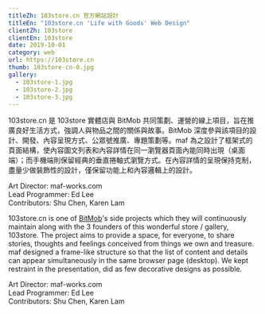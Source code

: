 ```yaml
---
titleZh: 103store.cn 官方網站設計
titleEn: "103store.cn 'Life with Goods' Web Design"
clientZh: 103store
clientEn: 103store
date: 2019-10-01
category: web
url: https://103store.cn
thumb: 103store-cn-0.jpg
gallery:
  - 103store-1.jpg
  - 103store-2.jpg
  - 103store-3.jpg
---
```


103store.cn 是 103store 實體店與 BitMob 共同策劃、運營的線上項目，旨在推廣良好生活方式，強調人與物品之間的關係與故事。BitMob 深度參與該項目的設計、開發、內容呈現方式、公眾號推廣、專題策劃等。maf 為之設計了框架式的頁面結構，使內容圖文列表和內容詳情在同一瀏覽器頁面內能同時出現（桌面端）；而手機端則保留經典的垂直捲軸式瀏覽方式。在內容詳情的呈現保持克制，盡量少做裝飾性的設計，僅保留功能上和內容邏輯上的設計。

Art Director: maf-works.com<br/>
Lead Programmer: Ed Lee<br/>
Contributors: Shu Chen, Karen Lam

<!-- lang -->

103store.cn is one of [BitMob](https://www.bitmob.cc/)'s side projects which they will continuously maintain along with the 3 founders of this wonderful store / gallery, 103store. The project aims to provide a space, for everyone, to share stories, thoughts and feelings conceived from things we own and treasure. maf designed a frame-like structure so that the list of content and details can appear simultaneously in the same browser page (desktop). We kept restraint in the presentation, did as few decorative designs as possible.

Art Director: maf-works.com<br/>
Lead Programmer: Ed Lee<br/>
Contributors: Shu Chen, Karen Lam
